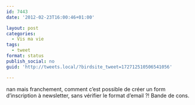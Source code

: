 ```yaml
---
id: 7443
date: '2012-02-23T16:00:46+01:00'

layout: post
categories:
  - Vis ma vie
tags:
  - tweet
format: status
publish_social: no
guid: 'http://tweets.local/?birdsite_tweet=172712510506541056'

---
```


nan mais franchement, comment c’est possible de créer un form d’inscription à newsletter, sans vérifier le format d’email ?! Bande de cons.
